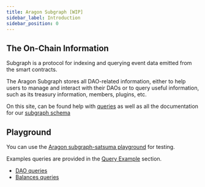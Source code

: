 ```yaml
---
title: Aragon Subgraph [WIP]
sidebar_label: Introduction
sidebar_position: 0
---
```


## The On-Chain Information

Subgraph is a protocol for indexing and querying event data emitted from the smart contracts.

The Aragon Subgraph stores all DAO-related information, either to help users to manage and interact with their DAOs or to query useful information, such as its treasury information, members, plugins, etc.

On this site, can be found help with [queries](./01-queryExample/index.md) as well as all the documentation for our [subgraph schema](./reference-guide/index.md)

## Playground

You can use the [Aragon subgraph-satsuma playground](https://subgraph.satsuma-prod.com/aragon/osx-mainnet/playground) for testing.

Examples queries are provided in the [Query Example](./01-queryExample/index.md) section.

- [DAO queries](./01-queryExample/01-dao-query.md)
- [Balances queries](./01-queryExample/02-balances-query.md)
